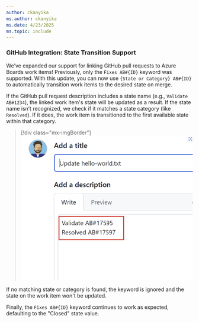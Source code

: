 ```yaml
---
author: ckanyika
ms.author: ckanyika
ms.date: 4/23/2025
ms.topic: include
---
```


### GitHub Integration: State Transition Support

We’ve expanded our support for linking GitHub pull requests to Azure Boards work items! Previously, only the `Fixes AB#{ID}` keyword was supported. With this update, you can now use `{State or Category} AB#{ID}` to automatically transition work items to the desired state on merge.

If the GitHub pull request description includes a state name (e.g., `Validate AB#1234`), the linked work item's state will be updated as a result. If the state name isn’t recognized, we check if it matches a state category (like `Resolved`). If it does, the work item is transitioned to the first available state within that category. 

> [!div class="mx-imgBorder"]
> [![Screenshot of validate work item.](../../media/255-boards-01.png "Screenshot of validate work item")](../../media/255-boards-01.png#lightbox)

If no matching state or category is found, the keyword is ignored and the state on the work item won't be updated.
    
Finally, the `Fixes AB#{ID}` keyword continues to work as expected, defaulting to the &quot;Closed&quot; state value.
